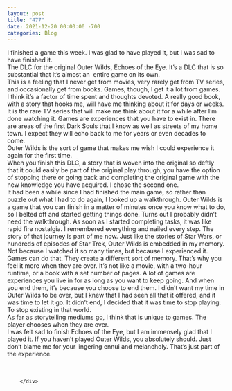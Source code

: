 ```yaml
---
layout: post
title: "477"
date: 2021-12-20 00:00:00 -700
categories: Blog
---
```


<div class="blog-content">
				<div class="paragraph"><span><span>I finished a game this week. I was glad to have played it, but I was sad to have finished it.&nbsp;</span></span><br><span></span><span><span>The DLC for the original Outer Wilds, Echoes of the Eye. It&rsquo;s a DLC that is so substantial that it&rsquo;s almost an&nbsp; entire game on its own.</span></span><br><span></span><span><span>This is a feeling that I never get from movies, very rarely get from TV series, and occasionally get from books. Games, though, I get it a lot from games.&nbsp;</span></span><br><span></span><span><span>I think it&rsquo;s a factor of time spent and thoughts devoted. A really good book, with a story that hooks me, will have me thinking about it for days or weeks. It is the rare TV series that will make me think about it for a while after I&rsquo;m done watching it. Games are experiences that you have to exist in. There are areas of the first Dark Souls that I know as well as streets of my home town. I expect they will echo back to me for years or even decades to come.&nbsp;</span></span><br><span></span><span><span>Outer Wilds is the sort of game that makes me wish I could experience it again for the first time.</span></span><br><span></span><span><span>When you finish this DLC, a story that is woven into the original so deftly that it could easily be part of the original play through, you have the option of stopping there or going back and completing the original game with the new knowledge you have acquired. I chose the second one.&nbsp;</span></span><br><span></span><span><span>It had been a while since I had finished the main game, so rather than puzzle out what I had to do again, I looked up a walkthrough. Outer Wilds is a game that you can finish in a matter of minutes once you know what to do, so I belted off and started getting things done. Turns out I probably didn&rsquo;t need the walkthrough. As soon as I started completing tasks, it was like rapid fire nostalgia. I remembered everything and nailed every step. The story of that journey is part of me now. Just like the stories of Star Wars, or hundreds of episodes of Star Trek, Outer Wilds is embedded in my memory. Not because I watched it so many times, but because I experienced it. Games can do that. They create a different sort of memory. That&rsquo;s why you feel it more when they are over. It&rsquo;s not like a movie, with a two-hour runtime, or a book with a set number of pages. A lot of games are experiences you live in for as long as you want to keep going. And when you end them, it&rsquo;s because you choose to end them. I didn&rsquo;t want my time in Outer Wilds to be over, but I knew that I had seen all that it offered, and it was time to let it go. It didn&rsquo;t end, I decided that it was time to stop playing. To stop existing in that world.&nbsp;</span></span><br><span></span><span><span>As far as storytelling mediums go, I think that is unique to games. The player chooses when they are over.&nbsp;</span></span><br><span></span><span><span>I was felt sad to finish Echoes of the Eye, but I am immensely glad that I played it. If you haven&rsquo;t played Outer Wilds, you absolutely should. Just don&rsquo;t blame me for your lingering ennui and melancholy. That&rsquo;s just part of the experience.</span></span><br><span></span><br>&#8203;</div>

		</div>
        